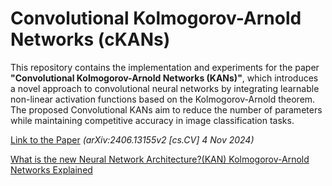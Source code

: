 # Convolutional Kolmogorov-Arnold Networks (cKANs)

This repository contains the implementation and experiments for the paper **"Convolutional Kolmogorov-Arnold Networks (KANs)"**, which introduces a novel approach to convolutional neural networks by integrating learnable non-linear activation functions based on the Kolmogorov-Arnold theorem. The proposed Convolutional KANs aim to reduce the number of parameters while maintaining competitive accuracy in image classification tasks.

[Link to the Paper](https://arxiv.org/abs/2406.13155) *(arXiv:2406.13155v2 [cs.CV] 4 Nov 2024)*

[What is the new Neural Network Architecture?(KAN) Kolmogorov-Arnold Networks Explained](https://medium.com/@zahmed333/what-is-the-new-neural-network-architecture-kan-kolmogorov-arnold-networks-explained-d2787b013ade)
